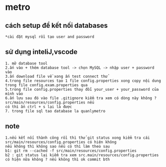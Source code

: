 # metro

## cách setup để kết nối databases
    *cài đặt mysql rồi tạo user and password
## sử dụng inteliJ,vscode
    1. mở database tool 
    2.ấn vào + thêm database tool -> chọn MySQL -> nhập user + password vào
    3.ấn download file về xong ấn test connect thử 
    4.trong file resources tạo 1 file config.properties xong copy nội dung trong file config.exam.properties qua 
    5.trong file config.properties thay đổi your_user + your_password của mình vào 
    6.ấn lưu sau đó vào file .gitignore kiểm tra xem có dòng này không ? src/main/resources/config.properties nếu 
    có thì ấn ctrl + s lại là được 
    7. trong file sql tao database la quanlymetro

## note
    1.nếu kết nối thành công rồi thì thử git status xong kiểm tra cái src/main/resources/config.properties có hiện không
    nếu không thì không sao nếu có thì làm theo sau 
    b1: git rm --cached -f src/main/resources/config.properties
    b2 : git status lại kiểm tra xem src.main/resources/config.properties có hiện nữa không ? nếu không thì ok commit bth

    
